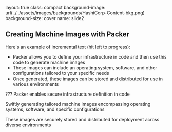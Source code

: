 layout: true
class: compact
background-image: url(../../assets/images/backgrounds/HashiCorp-Content-bkg.png)
background-size: cover
name: slide2

## Creating Machine Images with Packer

Here's an example of incremental text (hit left to progress):

- Packer allows you to define your infrastructure in code and then use this code to generate machine images
- These images can include an operating system, software, and other configurations tailored to your specific needs 
- Once generated, these images can be stored and distributed for use in various environments


???
Packer enables secure infrastructure definition in code

Swiftly generating tailored machine images encompassing operating systems, software, and specific configurations

These images are securely stored and distributed for deployment across diverse environments
